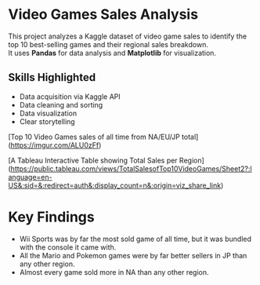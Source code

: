 # Video Games Sales Analysis

This project analyzes a Kaggle dataset of video game sales to identify the top 10 best-selling games and their regional sales breakdown.  
It uses **Pandas** for data analysis and **Matplotlib** for visualization.

## Skills Highlighted
- Data acquisition via Kaggle API
- Data cleaning and sorting
- Data visualization
- Clear storytelling

[Top 10 Video Games sales of all time from NA/EU/JP total] (https://imgur.com/ALU0zFf)

[A Tableau Interactive Table showing Total Sales per Region] (https://public.tableau.com/views/TotalSalesofTop10VideoGames/Sheet2?:language=en-US&:sid=&:redirect=auth&:display_count=n&:origin=viz_share_link)

# Key Findings
- Wii Sports was by far the most sold game of all time, but it was bundled with the console it came with.
- All the Mario and Pokemon games were by far better sellers in JP than any other region.
- Almost every game sold more in NA than any other region.
